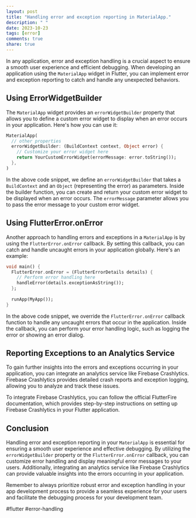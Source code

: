 ```yaml
---
layout: post
title: "Handling error and exception reporting in MaterialApp."
description: " "
date: 2023-10-23
tags: [error]
comments: true
share: true
---
```


In any application, error and exception handling is a crucial aspect to ensure a smooth user experience and efficient debugging. When developing an application using the `MaterialApp` widget in Flutter, you can implement error and exception reporting to catch and handle any unexpected behaviors.

## Using ErrorWidgetBuilder

The `MaterialApp` widget provides an `errorWidgetBuilder` property that allows you to define a custom error widget to display when an error occurs in your application. Here's how you can use it:

```dart
MaterialApp(
  // other properties
  errorWidgetBuilder: (BuildContext context, Object error) {
    // Customize your error widget here
    return YourCustomErrorWidget(errorMessage: error.toString());
  },
)
```

In the above code snippet, we define an `errorWidgetBuilder` that takes a `BuildContext` and an `Object` (representing the error) as parameters. Inside the builder function, you can create and return your custom error widget to be displayed when an error occurs. The `errorMessage` parameter allows you to pass the error message to your custom error widget.

## Using FlutterError.onError

Another approach to handling errors and exceptions in a `MaterialApp` is by using the `FlutterError.onError` callback. By setting this callback, you can catch and handle uncaught errors in your application globally. Here's an example:

```dart
void main() {
  FlutterError.onError = (FlutterErrorDetails details) {
    // Perform error handling here
    handleError(details.exceptionAsString());
  };
  
  runApp(MyApp());
}
```

In the above code snippet, we override the `FlutterError.onError` callback function to handle any uncaught errors that occur in the application. Inside the callback, you can perform your error handling logic, such as logging the error or showing an error dialog.

## Reporting Exceptions to an Analytics Service

To gain further insights into the errors and exceptions occurring in your application, you can integrate an analytics service like Firebase Crashlytics. Firebase Crashlytics provides detailed crash reports and exception logging, allowing you to analyze and track these issues.

To integrate Firebase Crashlytics, you can follow the official FlutterFire documentation, which provides step-by-step instructions on setting up Firebase Crashlytics in your Flutter application.

## Conclusion

Handling error and exception reporting in your `MaterialApp` is essential for ensuring a smooth user experience and effective debugging. By utilizing the `errorWidgetBuilder` property or the `FlutterError.onError` callback, you can customize error handling and display meaningful error messages to your users. Additionally, integrating an analytics service like Firebase Crashlytics can provide valuable insights into the errors occurring in your application. 

Remember to always prioritize robust error and exception handling in your app development process to provide a seamless experience for your users and facilitate the debugging process for your development team.

\#flutter #error-handling